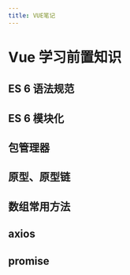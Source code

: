 ```yaml
---
title: VUE笔记
---
```

# Vue 学习前置知识
## ES 6 语法规范
## ES 6 模块化
## 包管理器
## 原型、原型链
## 数组常用方法
## axios
## promise
